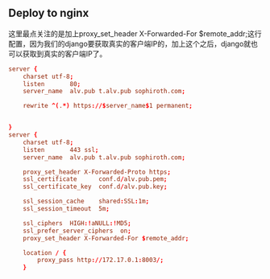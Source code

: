 ## Deploy to nginx


这里最点关注的是加上proxy_set_header X-Forwarded-For $remote_addr;这行配置，因为我们的django要获取真实的客户端IP的，加上这个之后，django就也可以获取到真实的客户端IP了。

```conf
server {
    charset utf-8;
    listen       80;
    server_name  alv.pub t.alv.pub sophiroth.com;

    rewrite ^(.*) https://$server_name$1 permanent;


}
server {
    charset utf-8;
    listen       443 ssl;
    server_name  alv.pub t.alv.pub sophiroth.com;

    proxy_set_header X-Forwarded-Proto https;
    ssl_certificate      conf.d/alv.pub.pem;
    ssl_certificate_key  conf.d/alv.pub.key;

    ssl_session_cache    shared:SSL:1m;
    ssl_session_timeout  5m;

    ssl_ciphers  HIGH:!aNULL:!MD5;
    ssl_prefer_server_ciphers  on;
    proxy_set_header X-Forwarded-For $remote_addr;

    location / {
        proxy_pass http://172.17.0.1:8003/;
    }


```